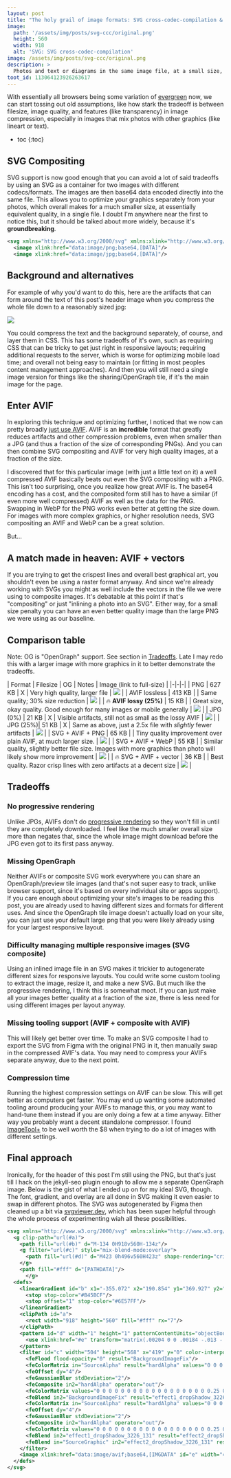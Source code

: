 ```yaml
---
layout: post
title: "The holy grail of image formats: SVG cross-codec-compilation & AVIF"
image:
  path: '/assets/img/posts/svg-ccc/original.png'
  height: 560
  width: 918
  alt: 'SVG: SVG cross-codec-compilation'
image: /assets/img/posts/svg-ccc/original.png
description: >
  Photos and text or diagrams in the same image file, at a small size, without losing cripsness
toot_id: 113064123926263617
---
```


With essentially all browsers being some variation of [evergreen](https://nordvpn.com/cybersecurity/glossary/evergreen-browser/) now, we can start tossing out old assumptions, like how stark the tradeoff is between filesize, image quality, and features (like transparency) in image compression, especially in images that mix photos with other graphics (like lineart or text).

* toc
{:toc}

## SVG Compositing
SVG support is now good enough that you can avoid a lot of said tradeoffs by using an SVG as a container for two images with different codecs/formats. The images are then base64 data encoded directly into the same file. This allows you to optimize your graphics separately from your photos, which overall makes for a much smaller size, at essentially equivalent quality, in a single file. I doubt I'm anywhere near the first to notice this, but it should be talked about more widely, because it's **groundbreaking**.
```xml
<svg xmlns="http://www.w3.org/2000/svg" xmlns:xlink="http://www.w3.org/1999/xlink">
  <image xlink:href="data:image/png;base64,[DATA]"/>
  <image xlink:href="data:image/jpg;base64,[DATA]"/>
```
## Background and alternatives
For example of why you'd want to do this, here are the artifacts that can form around the text of this post's header image when you compress the whole file down to a reasonably sized jpg:

![](/assets/img/posts/svg-ccc/artifacts.jpg)

You could compress the text and the background separately, of course, and layer them in CSS. This has some tradeoffs of it's own, such as requiring CSS that can be tricky to get just right in responsive layouts; requiring additional requests to the server, which is worse for optimizing mobile load time; and overall not being easy to maintain (or fitting in most peoples content management approaches). And then you will still need a single image version for things like the sharing/OpenGraph tile, if it's the main image for the page.
## Enter AVIF
In exploring this technique and optimizing further, I noticed that we now can pretty broadly [just use AVIF](https://caniuse.com/avif). AVIF is an **incredible** format that greatly reduces artifacts and other compression problems, even when smaller than a JPG (and thus a fraction of the size of corresponding PNGs). And you can then combine SVG compositing and AVIF for very high quality images, at a fraction of the size.

I discovered that for this particular image (with just a little text on it) a well compressed AVIF basically beats out even the SVG compositing with a PNG. This isn't too surprising, once you realize how great AVIF is. The base64 encoding has a cost, and the composited form still has to have a similar (if even more well compressed) AVIF as well as the data for the PNG. Swapping in WebP for the PNG works even better at getting the size down. For images with more complex graphics, or higher resolution needs, SVG compositing an AVIF and WebP can be a great solution.

But...
## A match made in heaven: AVIF + vectors
If you are trying to get the crispest lines and overall best graphical art, you shouldn't even be using a raster format anyway. And since we're already working with SVGs you might as well include the vectors in the file we were using to composite images. It's debatable at this point if that's "compositing" or just "inlining a photo into an SVG". Either way, for a small size penalty you can have an even better quality image than the large PNG we were using as our baseline.
## Comparison table

Note: OG is "OpenGraph" support. See section in [Tradeoffs](#tradeoffs). Late I may redo this with a larger image with more graphics in it to better demonstrate the tradeoffs.

| Format | Filesize | OG | Notes | Image (link to full-size) |
|-|-|-|
| PNG | 627 KB | X | Very high quality, larger file | [![](/assets/img/posts/svg-ccc/original.png)](/assets/img/posts/svg-ccc/original.png) |
| AVIF lossless | 413 KB | | Same quality; 30% size reduction | [![](/assets/img/posts/svg-ccc/lossless.avif)](/assets/img/posts/svg-ccc/lossless.avif) |
| 🔥 **AVIF lossy (25%)** | 15 KB | | Great size, okay quality. Good enough for many images or mobile generally | [![](/assets/img/posts/svg-ccc/25.avif)](/assets/img/posts/svg-ccc/25.avif) |
| JPG (0%) | 21 KB | X | Visible artifacts, still not as small as the lossy AVIF | [![](/assets/img/posts/svg-ccc/0.jpg)](/assets/img/posts/svg-ccc/0.jpg) |
| JPG (25%)| 51 KB | X | Same as above, just a 2.5x file with *slightly* fewer artifacts | [![](/assets/img/posts/svg-ccc/25.jpg)](/assets/img/posts/svg-ccc/25.jpg) |
| SVG + AVIF + PNG | 65 KB | | Tiny quality improvement over plain AVIF, at much larger size. | [![](/assets/img/posts/svg-ccc/composite-png.svg)](/assets/img/posts/svg-ccc/composite-png.svg) |
| SVG + AVIF + WebP | 55 KB | | Similar quality, slightly better file size. Images with more graphics than photo will likely show more improvement | [![](/assets/img/posts/svg-ccc/composite-webp.svg)](/assets/img/posts/svg-ccc/composite-webp.svg) |
| 🔥 SVG + AVIF + vector | 36 KB | | Best quality. Razor crisp lines with zero artifacts at a decent size | [![](/assets/img/posts/svg-ccc/composite.svg)](/assets/img/posts/svg-ccc/composite.svg) |


## Tradeoffs
### No progressive rendering
Unlike JPGs, AVIFs don't do [progressive rendering](https://docs.imgix.com/apis/rendering/format/jpg-progressive) so they won't fill in until they are completely downloaded. I feel like the much smaller overall size more than negates that, since the whole image might download before the JPG even got to its first pass anyway.
### Missing OpenGraph 
Neither AVIFs or composite SVG work everywhere you can share an OpenGraph/preview tile images (and that's not super easy to track, unlike browser support, since it's based on every individual site or apps support). If you care enough about optimizing your site's images to be reading this post, you are already used to having different sizes and formats for different uses.  And since the OpenGraph tile image doesn't actually load on your site, you can just use your default large png that you were likely already using for your largest responsive layout.
### Difficulty managing multiple responsive images (SVG composite)
Using an inlined image file in an SVG makes it trickier to autogenerate different sizes for responsive layouts. You could write some custom tooling to extract the image, resize it, and make a new SVG. But much like the progressive rendering, I think this is somewhat moot. If you can just make all your images better quality at a fraction of the size, there is less need for using different images per layout anyway.
### Missing tooling support (AVIF + composite with AVIF)
This will likely get better over time. To make an SVG composite I had to export the SVG from Figma with the original PNG in it, then manually swap in the compressed AVIF's data. You may need to compress your AVIFs separate anyway, due to the next point.
### Compression time
Running the highest compression settings on AVIF can be slow. This will get better as computers get faster. You may end up wanting some automated tooling around producing your AVIFs to manage this, or you may want to hand-tune them instead if you are only doing a few at a time anyway. Either way you probably want a decent standalone compressor. I found [ImageTool+](https://apps.apple.com/us/app/image-tool/id1524216218?mt=12) to be well worth the $8 when trying to do a lot of images with different settings.
## Final approach
Ironically, for the header of this post I'm still using the PNG, but that's just till I hack on the jekyll-seo plugin enough to allow me a separate OpenGraph image. Below is the gist of what I ended up on for my ideal SVG, though. The font, gradient, and overlay are all done in SVG making it even easier to swap in different photos. The SVG was autogenerated by Figma then cleaned up a bit via [svgviewer.dev](https://www.svgviewer.dev), which has been super helpful through the whole process of experimenting wiah all these possibilities.  

```xml
<svg xmlns="http://www.w3.org/2000/svg" xmlns:xlink="http://www.w3.org/1999/xlink" width="918" height="560" fill="none" viewBox="0 0 918 560">
  <g clip-path="url(#a)">
    <path fill="url(#b)" d="M-134 0H918v560H-134z"/>
    <g filter="url(#c)" style="mix-blend-mode:overlay">
      <path fill="url(#d)" d="M423 0h496v560H423z" shape-rendering="crispEdges"/>
    </g>
    <path fill="#fff" d="[PATHDATA]"/>
      </g>
  <defs>
    <linearGradient id="b" x1="-355.072" x2="190.854" y1="369.927" y2="-569.885" gradientUnits="userSpaceOnUse">
      <stop stop-color="#B45BCF"/>
      <stop offset="1" stop-color="#6E57FF"/>
    </linearGradient>
    <clipPath id="a">
      <rect width="918" height="560" fill="#fff" rx="7"/>
    </clipPath>
    <pattern id="d" width="1" height="1" patternContentUnits="objectBoundingBox">
      <use xlink:href="#e" transform="matrix(.00204 0 0 .00184 -.013 -.03)"/>
    </pattern>
    <filter id="c" width="504" height="568" x="419" y="0" color-interpolation-filters="sRGB" filterUnits="userSpaceOnUse">
      <feFlood flood-opacity="0" result="BackgroundImageFix"/>
      <feColorMatrix in="SourceAlpha" result="hardAlpha" values="0 0 0 0 0 0 0 0 0 0 0 0 0 0 0 0 0 0 127 0"/>
      <feOffset dy="4"/>
      <feGaussianBlur stdDeviation="2"/>
      <feComposite in2="hardAlpha" operator="out"/>
      <feColorMatrix values="0 0 0 0 0 0 0 0 0 0 0 0 0 0 0 0 0 0 0.25 0"/>
      <feBlend in2="BackgroundImageFix" result="effect1_dropShadow_3226_131"/>
      <feColorMatrix in="SourceAlpha" result="hardAlpha" values="0 0 0 0 0 0 0 0 0 0 0 0 0 0 0 0 0 0 127 0"/>
      <feOffset dy="4"/>
      <feGaussianBlur stdDeviation="2"/>
      <feComposite in2="hardAlpha" operator="out"/>
      <feColorMatrix values="0 0 0 0 0 0 0 0 0 0 0 0 0 0 0 0 0 0 0.25 0"/>
      <feBlend in2="effect1_dropShadow_3226_131" result="effect2_dropShadow_3226_131"/>
      <feBlend in="SourceGraphic" in2="effect2_dropShadow_3226_131" result="shape"/>
    </filter>
    <image xlink:href="data:image/avif;base64,[IMGDATA" id="e" width="496" height="560"/>
  </defs>
</svg>
```
